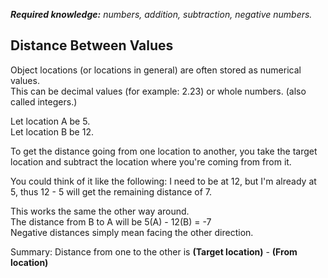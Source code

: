 <i><b>Required knowledge:</b> numbers, addition, subtraction, negative numbers.</i>

## Distance Between Values

Object locations (or locations in general) are often stored as numerical values.</br>
This can be decimal values (for example: 2.23) or whole numbers. (also called integers.)</br>

Let location A be 5.</br>
Let location B be 12.</br>

To get the distance going from one location to another, you take the target location and subtract the location where you're coming from from it.</br>

You could think of it like the following: I need to be at 12, but I'm already at 5, thus 12 - 5 will get the remaining distance of 7.</br>

This works the same the other way around.</br>
The distance from B to A will be 5(A) - 12(B) = -7</br>
Negative distances simply mean facing the other direction.</br>

Summary: Distance from one to the other is **(Target location)** - **(From location)**
